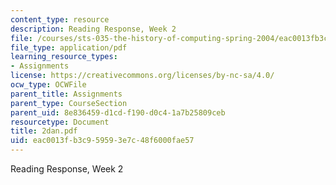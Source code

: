 ```yaml
---
content_type: resource
description: Reading Response, Week 2
file: /courses/sts-035-the-history-of-computing-spring-2004/eac0013fb3c959593e7c48f6000fae57_2dan.pdf
file_type: application/pdf
learning_resource_types:
- Assignments
license: https://creativecommons.org/licenses/by-nc-sa/4.0/
ocw_type: OCWFile
parent_title: Assignments
parent_type: CourseSection
parent_uid: 8e836459-d1cd-f190-d0c4-1a7b25809ceb
resourcetype: Document
title: 2dan.pdf
uid: eac0013f-b3c9-5959-3e7c-48f6000fae57
---
```

Reading Response, Week 2